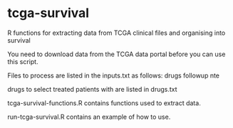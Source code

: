 # tcga-survival
R functions for extracting data from TCGA clinical files and organising into survival

You need to download data from the TCGA data portal before you can use this script.

Files to process are listed in the inputs.txt as follows:
drugs
followup
nte

drugs to select treated patients with are listed in drugs.txt

tcga-survival-functions.R contains functions used to extract data.

run-tcga-survival.R contains an example of how to use.

